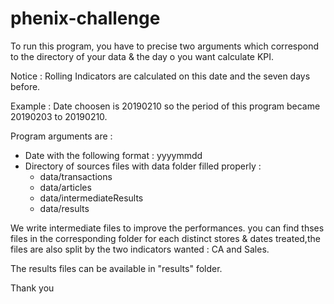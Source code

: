 # phenix-challenge

To run this program, you have to precise two arguments which correspond to the directory of your data 
& the day o you want calculate KPI.  

Notice : Rolling Indicators are calculated on this date and the seven days before.

Example : Date choosen is 20190210 so the period of this program became 20190203 to 20190210.

Program arguments are :
- Date with the following format : yyyymmdd
- Directory of sources files with data folder filled properly : 
  - data/transactions 
  - data/articles
  - data/intermediateResults
  - data/results

We write intermediate files to improve the performances. you can find thses files in the corresponding folder for each distinct stores & dates treated,the files are also split by the two indicators wanted : CA and Sales.

The results files can be available in "results" folder. 

Thank you
